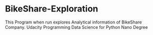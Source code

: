 # BikeShare-Exploration
This Program when run explores Analytical information of BikeShare Company. Udacity Programming Data Science for Python Nano Degree
